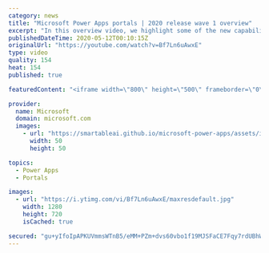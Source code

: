 ```yaml
---
category: news
title: "Microsoft Power Apps portals | 2020 release wave 1 overview"
excerpt: "In this overview video, we highlight some of the new capabilities included in the latest update to Microsoft Power Apps portals.     Here are the capabilities covered:   •    Power BI integration, so you can quickly add Power BI reports, tables, and dashboards to your portals without coding.  •    Themes"
publishedDateTime: 2020-05-12T00:10:15Z
originalUrl: "https://youtube.com/watch?v=Bf7Ln6uAwxE"
type: video
quality: 154
heat: 154
published: true

featuredContent: "<iframe width=\"800\" height=\"500\" frameborder=\"0\" src=\"https://www.youtube.com/embed/Bf7Ln6uAwxE\" allow=\"accelerometer; autoplay; encrypted-media; gyroscope; picture-in-picture\" allowfullscreen></iframe>"

provider:
  name: Microsoft
  domain: microsoft.com
  images:
    - url: "https://smartableai.github.io/microsoft-power-apps/assets/images/organizations/microsoft.com-50x50.jpg"
      width: 50
      height: 50

topics:
  - Power Apps
  - Portals

images:
  - url: "https://i.ytimg.com/vi/Bf7Ln6uAwxE/maxresdefault.jpg"
    width: 1280
    height: 720
    isCached: true

secured: "gu+yIfoIpAPKUVmmsWTnB5/eMM+PZm+dvs60vbo1f19MJSFaCE7Fqy7rdUBhW9gc7by9sEecLukT28n4jwh/zEKUV+igCDNHN040bhHOshhSZeDctpdaDkhV2jieIPUzP9s5unJPm/MNAkVOcJSNi5SOStdKwmQn+9Pj7KPykhRTiG6ToUfCruViCcPMSH9hsRMBh8VDtwdOugNN0M1JpeuQXDRci05iv0Yt5UOyCRneKktqBGXKTVbYqoHfFCrsYm5xZtUzpsKuZLOVY3eFCeWwUjvT/iBDp+0mS7zJb/7CgxC6t/AdYwyCUz+B0Abin1U1wZF5UCKwvVPmzQ30ALSHJi2fUP2bT8rTlbPhAvkku6+5JzCQb6y8ykAeNfVhR809bjF3wewfzY6xuIHRZ+Fcbzi3vitaMX3fIeO5wo2sq8tpZe8KevshTaiH1Gpx;R7HmtvBBW64JBBbQWG5jBQ=="
---
```


